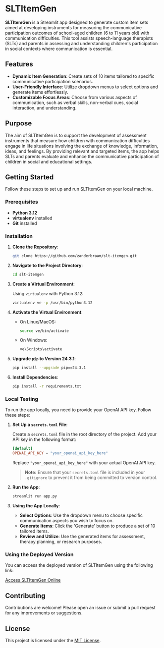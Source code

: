 # SLTItemGen

**SLTItemGen** is a Streamlit app designed to generate custom item sets aimed at developing instruments for measuring the communicative participation outcomes of school-aged children (6 to 11 years old) with communication difficulties. This tool assists speech-language therapists (SLTs) and parents in assessing and understanding children's participation in social contexts where communication is essential.

## Features

- **Dynamic Item Generation**: Create sets of 10 items tailored to specific communicative participation scenarios.
- **User-Friendly Interface**: Utilize dropdown menus to select options and generate items effortlessly.
- **Customizable Focus Areas**: Choose from various aspects of communication, such as verbal skills, non-verbal cues, social interaction, and understanding.

## Purpose

The aim of SLTItemGen is to support the development of assessment instruments that measure how children with communication difficulties engage in life situations involving the exchange of knowledge, information, ideas, and feelings. By providing relevant and targeted items, the app helps SLTs and parents evaluate and enhance the communicative participation of children in social and educational settings.

## Getting Started

Follow these steps to set up and run SLTItemGen on your local machine.

### Prerequisites

- **Python 3.12**
- **virtualenv** installed
- **Git** installed

### Installation

1. **Clone the Repository**:

   ```bash
   git clone https://github.com/zanderbraam/slt-itemgen.git
   ```

2. **Navigate to the Project Directory**:

   ```bash
   cd slt-itemgen
   ```

3. **Create a Virtual Environment**:

   Using `virtualenv` with Python 3.12:

   ```bash
   virtualenv ve -p /usr/bin/python3.12
   ```

4. **Activate the Virtual Environment**:

   - On Linux/MacOS:

     ```bash
     source ve/bin/activate
     ```

   - On Windows:

     ```bash
     ve\Scripts\activate
     ```

5. **Upgrade `pip` to Version 24.3.1**:

   ```bash
   pip install --upgrade pip==24.3.1
   ```

6. **Install Dependencies**:

   ```bash
   pip install -r requirements.txt
   ```

### Local Testing

To run the app locally, you need to provide your OpenAI API key. Follow these steps:

1. **Set Up a `secrets.toml` File**:

   Create a `secrets.toml` file in the root directory of the project. Add your API key in the following format:

   ```toml
   [default]
   OPENAI_API_KEY = "your_openai_api_key_here"
   ```

   Replace `"your_openai_api_key_here"` with your actual OpenAI API key.

   > **Note:** Ensure that your `secrets.toml` file is included in your `.gitignore` to prevent it from being committed to version control.

2. **Run the App**:

   ```bash
   streamlit run app.py
   ```

3. **Using the App Locally**:

   - **Select Options**: Use the dropdown menu to choose specific communication aspects you wish to focus on.
   - **Generate Items**: Click the 'Generate' button to produce a set of 10 tailored items.
   - **Review and Utilize**: Use the generated items for assessment, therapy planning, or research purposes.

### Using the Deployed Version

You can access the deployed version of SLTItemGen using the following link:

[Access SLTItemGen Online](https://slt-itemgen-5zchlgcr2tm7hkvqddcxam.streamlit.app/)

## Contributing

Contributions are welcome! Please open an issue or submit a pull request for any improvements or suggestions.

## License

This project is licensed under the [MIT License](LICENSE).